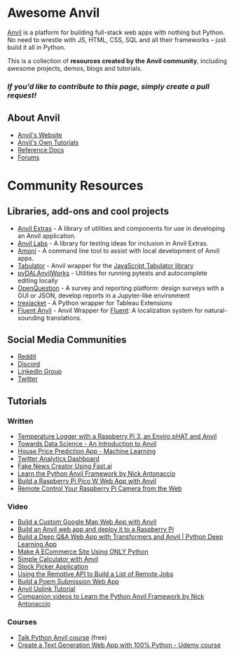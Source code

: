 # Awesome Anvil
[Anvil](https://anvil.works/) is a platform for building full-stack web apps with nothing but Python. No need to wrestle with JS, HTML, CSS, SQL and all their frameworks – just build it all in Python.

This is a collection of **resources created by the Anvil community**, including awesome projects, demos, blogs and tutorials.

### *If you'd like to contribute to this page, simply create a pull request!*

## About Anvil

- [Anvil's Website](https://anvil.works/)
- [Anvil's Own Tutorials](https://anvil.works/learn/tutorials)
- [Reference Docs](https://anvil.works/docs/overview)
- [Forums](https://anvil.works/forum/)

# Community Resources

## Libraries, add-ons and cool projects
- [Anvil Extras](https://github.com/anvilistas/anvil-extras) - A library of utilities and components for use in developing an Anvil application.
- [Anvil Labs](https://github.com/anvilistas/anvil-labs/) - A library for testing ideas for inclusion in Anvil Extras.
- [Amoni](https://github.com/anvilistas/amoni/) - A command line tool to assist with local development of Anvil apps.
- [Tabulator](https://github.com/s-cork/Tabulator) - Anvil wrapper for the [JavaScript Tabulator library](https://tabulator.info/)
- [pyDALAnvilWorks](https://github.com/benlawraus/pyDALAnvilWorks) - Utilities for running pytests and autocomplete editing locally
- [OpenQuestion](https://github.com/Alcampopiano/OpenQuestion) - A survey and reporting platform: design surveys with a GUI or JSON, develop reports in a Jupyter-like environment
- [trexjacket](https://github.com/trexjacket/trexjacket) - A Python wrapper for Tableau Extensions
- [Fluent Anvil](https://github.com/woernerm/fluent_anvil) - Anvil Wrapper for [Fluent](https://projectfluent.org/): A localization system
for natural-sounding translations.

## Social Media Communities
- [Reddit](https://www.reddit.com/r/AnvilWorks/)
- [Discord](https://discord.gg/Q73xerY6)
- [LinkedIn Group](https://www.linkedin.com/groups/12677156/)
- [Twitter](https://twitter.com/i/communities/1529413384415977472)

## Tutorials

### Written
- [Temperature Logger with a Raspberry Pi 3, an Enviro pHAT and Anvil](https://www.electromaker.io/tutorial/blog/introduction-to-anvil-a-tool-to-create-a-web-interface-for-any-python-project)
- [Towards Data Science - An Introduction to Anvil](https://towardsdatascience.com/an-introduction-to-anvil-full-stack-web-apps-with-nothing-by-python-cbab06392d13)
- [House Price Prediction App - Machine Learning](https://medium.datadriveninvestor.com/create-your-own-machine-learning-app-with-anvil-basic-6bf3503e80f1)
- [Twitter Analytics Dashboard](https://bas.codes/posts/python-anvil-twitter-stats)
- [Fake News Creator Using Fast.ai](https://robertritz.com/deploy-a-fake-news-generator-to-the-web-with-anvil-a46611730a09)
- [Learn the Python Anvil Framework by Nick Antonaccio](https://pythonanvil.com/)
- [Build a Raspberry Pi Pico W Web App with Anvil](https://www.tomshardware.com/how-to/build-raspberry-pi-pico-w-web-app)
- [Remote Control Your Raspberry Pi Camera from the Web](https://www.tomshardware.com/how-to/raspberry-pi-remote-control-camera-from-web)

### Video
- [Build a Custom Google Map Web App with Anvil](https://youtu.be/uBF5ewOcPQE)
- [Build an Anvil web app and deploy it to a Raspberry Pi](https://youtu.be/2B7tWrW5XkA)
- [Build a Deep Q&A Web App with Transformers and Anvil | Python Deep Learning App](https://youtu.be/G1uGSkANZjQ)
- [Make A ECommerce Site Using ONLY Python](https://youtu.be/NNeT-PhaLZk)
- [Simple Calculator with Anvil](https://youtu.be/NiQdsK3H57Y)
- [Stock Picker Application](https://youtu.be/J63TAIbggZk)
- [Using the Remotive API to Build a List of Remote Jobs](https://youtu.be/vj0zW_pSZn0)
- [Build a Poem Submission Web App](https://youtu.be/E8AXVoiQtkw)
- [Anvil Uplink Tutorial](https://youtu.be/ebliOT-_ZEY)
- [Companion videos to Learn the Python Anvil Framework by Nick Antonaccio](https://anvil.works/forum/t/some-videos-to-go-with-pythonanvil-com-tutorial/19728)

### Courses
- [Talk Python Anvil course](https://training.talkpython.fm/courses/explore_anvil/anvil-web-apps-with-just-python) (free)
- [Create a Text Generation Web App with 100% Python - Udemy course](https://www.udemy.com/course/nlp-text-generation-python-web-app/)

